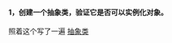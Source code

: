 #### 1，创建一个抽象类，验证它是否可以实例化对象。

照着这个写了一遍
[抽象类](https://www.runoob.com/java/java-abstraction.html)












